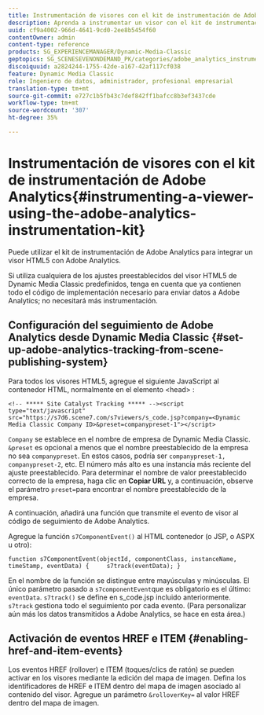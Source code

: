 ```yaml
---
title: Instrumentación de visores con el kit de instrumentación de Adobe Analytics
description: Aprenda a instrumentar un visor con el kit de instrumentación de Adobe Analytics.
uuid: cf9a4002-966d-4641-9cd0-2ee8b5454f60
contentOwner: admin
content-type: reference
products: SG_EXPERIENCEMANAGER/Dynamic-Media-Classic
geptopics: SG_SCENESEVENONDEMAND_PK/categories/adobe_analytics_instrumentation_kit
discoiquuid: a2824244-1755-42de-a167-42af117cf038
feature: Dynamic Media Classic
role: Ingeniero de datos, administrador, profesional empresarial
translation-type: tm+mt
source-git-commit: e727c1b5fb43c7def842ff1bafcc8b3ef3437cde
workflow-type: tm+mt
source-wordcount: '307'
ht-degree: 35%

---
```



# Instrumentación de visores con el kit de instrumentación de Adobe Analytics{#instrumenting-a-viewer-using-the-adobe-analytics-instrumentation-kit}

Puede utilizar el kit de instrumentación de Adobe Analytics para integrar un visor HTML5 con Adobe Analytics.

Si utiliza cualquiera de los ajustes preestablecidos del visor HTML5 de Dynamic Media Classic predefinidos, tenga en cuenta que ya contienen todo el código de implementación necesario para enviar datos a Adobe Analytics; no necesitará más instrumentación.

## Configuración del seguimiento de Adobe Analytics desde Dynamic Media Classic {#set-up-adobe-analytics-tracking-from-scene-publishing-system}

Para todos los visores HTML5, agregue el siguiente JavaScript al contenedor HTML, normalmente en el elemento &lt;head> :

```as3
<!-- ***** Site Catalyst Tracking ***** --><script type="text/javascript" src="https://s7d6.scene7.com/s7viewers/s_code.jsp?company=<Dynamic Media Classic Company ID>&preset=companypreset-1"></script>
```

`Company` se establece en el nombre de empresa de Dynamic Media Classic. `&preset` es opcional a menos que el nombre preestablecido de la empresa no sea  `companypreset`. En estos casos, podría ser `companypreset-1, companypreset-2`, etc. El número más alto es una instancia más reciente del ajuste preestablecido. Para determinar el nombre de valor preestablecido correcto de la empresa, haga clic en **Copiar URL** y, a continuación, observe el parámetro `preset=`para encontrar el nombre preestablecido de la empresa.

A continuación, añadirá una función que transmite el evento de visor al código de seguimiento de Adobe Analytics.

Agregue la función `s7ComponentEvent()` al HTML contenedor (o JSP, o ASPX u otro):

```as3
function s7ComponentEvent(objectId, componentClass, instanceName, timeStamp, eventData) {     s7track(eventData); }
```

En el nombre de la función se distingue entre mayúsculas y minúsculas. El único parámetro pasado a `s7componentEvent`que es obligatorio es el último: `eventData`. `s7track()` se define en s_code.jsp incluido anteriormente. `s7track` gestiona todo el seguimiento por cada evento. (Para personalizar aún más los datos transmitidos a Adobe Analytics, se hace en esta área.)

## Activación de eventos HREF e ITEM  {#enabling-href-and-item-events}

Los eventos HREF (rollover) e ITEM (toques/clics de ratón) se pueden activar en los visores mediante la edición del mapa de imagen. Defina los identificadores de HREF e ITEM dentro del mapa de imagen asociado al contenido del visor. Agregue un parámetro `&rolloverKey=` al valor HREF dentro del mapa de imagen.
